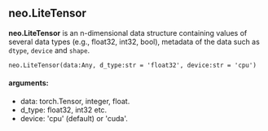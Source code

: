 ## neo.LiteTensor

**neo.LiteTensor** is an n-dimensional data structure containing values of several data types (e.g., float32, int32, bool), metadata of the data such as `dtype`, `device` and `shape`.

`neo.LiteTensor(data:Any, d_type:str = 'float32', device:str = 'cpu')`


#### arguments:

- data: torch.Tensor, integer, float.
- d_type: float32, int32 etc.
- device: 'cpu' (default) or 'cuda'.



